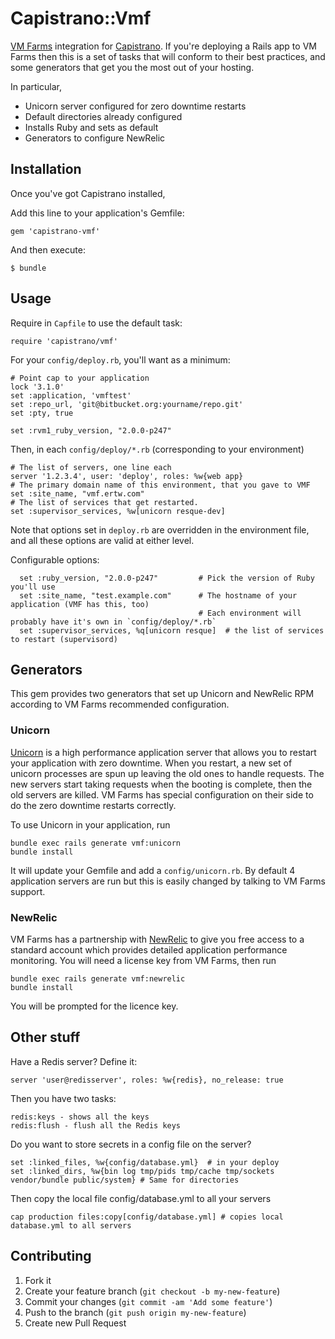 # Capistrano::Vmf

[VM Farms](http://vmfarms.com) integration for [Capistrano](http://capistranorb.com/). If you're deploying a Rails app to VM Farms then this is a set of tasks that will conform to their best practices, and some generators that get you the most out of your hosting.

In particular,

* Unicorn server configured for zero downtime restarts
* Default directories already configured
* Installs Ruby and sets as default
* Generators to configure NewRelic

## Installation

Once you've got Capistrano installed,

Add this line to your application's Gemfile:

    gem 'capistrano-vmf'

And then execute:

    $ bundle

## Usage

Require in `Capfile` to use the default task:

    require 'capistrano/vmf'

For your `config/deploy.rb`, you'll want as a minimum:
```
# Point cap to your application
lock '3.1.0'
set :application, 'vmftest'
set :repo_url, 'git@bitbucket.org:yourname/repo.git'
set :pty, true

set :rvm1_ruby_version, "2.0.0-p247"
```

Then, in each `config/deploy/*.rb` (corresponding to your environment)
```
# The list of servers, one line each
server '1.2.3.4', user: 'deploy', roles: %w{web app}
# The primary domain name of this environment, that you gave to VMF
set :site_name, "vmf.ertw.com"
# The list of services that get restarted.
set :supervisor_services, %w[unicorn resque-dev]
```

Note that options set in `deploy.rb` are overridden in the environment file, and all these options are valid at either level.

Configurable options:
```
  set :ruby_version, "2.0.0-p247"         # Pick the version of Ruby you'll use
  set :site_name, "test.example.com"      # The hostname of your application (VMF has this, too)
                                          # Each environment will probably have it's own in `config/deploy/*.rb`
  set :supervisor_services, %q[unicorn resque]  # the list of services to restart (supervisord)

```

## Generators

This gem provides two generators that set up Unicorn and NewRelic RPM according to VM Farms recommended configuration.

### Unicorn

[Unicorn](unicorn.bogomips.org) is a high performance application server that allows you to restart your application with zero downtime. When you restart, a new set of unicorn processes are spun up leaving the old ones to handle requests. The new servers start taking requests when the booting is complete, then the old servers are killed. VM Farms has special configuration on their side to do the zero downtime restarts correctly.

To use Unicorn in your application, run

    bundle exec rails generate vmf:unicorn
    bundle install

It will update your Gemfile and add a `config/unicorn.rb`. By default 4 application servers are run but this is easily changed by talking to VM Farms support.

### NewRelic

VM Farms has a partnership with [NewRelic](http://newrelic.com/) to give you free access to a standard account which provides detailed application performance monitoring. You will need a license key from VM Farms, then run

    bundle exec rails generate vmf:newrelic
    bundle install

You will be prompted for the licence key.


## Other stuff

Have a Redis server? Define it:

    server 'user@redisserver', roles: %w{redis}, no_release: true

Then you have two tasks:

    redis:keys - shows all the keys
    redis:flush - flush all the Redis keys

Do you want to store secrets in a config file on the server?

    set :linked_files, %w{config/database.yml}  # in your deploy
    set :linked_dirs, %w{bin log tmp/pids tmp/cache tmp/sockets vendor/bundle public/system} # Same for directories

Then copy the local file config/database.yml to all your servers

    cap production files:copy[config/database.yml] # copies local database.yml to all servers

## Contributing

1. Fork it
2. Create your feature branch (`git checkout -b my-new-feature`)
3. Commit your changes (`git commit -am 'Add some feature'`)
4. Push to the branch (`git push origin my-new-feature`)
5. Create new Pull Request

